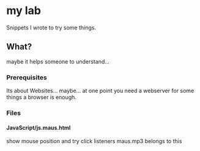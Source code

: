 # my lab

Snippets I wrote to try some things.

## What?

maybe it helps someone to understand...

### Prerequisites

Its about Websites... maybe... at one point you need a webserver
for some things a browser is enough.

### Files

#### JavaScript/js.maus.html
show mouse position and try click listeners
maus.mp3 belongs to this



